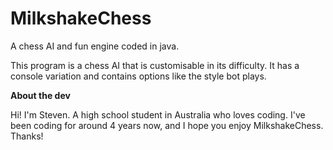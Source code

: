 # MilkshakeChess
A chess AI and fun engine coded in java.

This program is a chess AI that is customisable in its difficulty. It has a console variation and contains options like the style bot plays. 

**About the dev**

Hi! I'm Steven. A high school student in Australia who loves coding. I've been coding for around 4 years now, and I hope you enjoy MilkshakeChess. Thanks!
